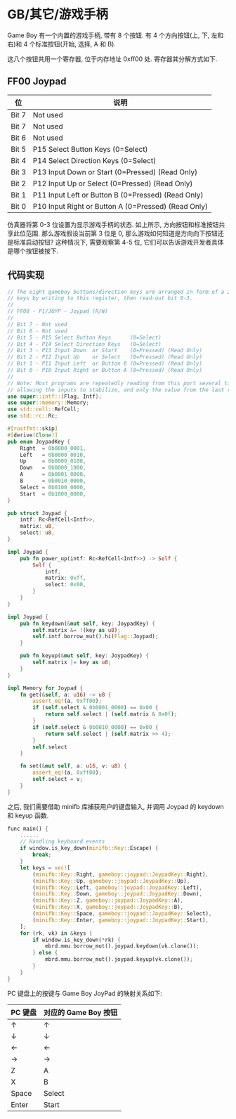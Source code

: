 # GB/其它/游戏手柄

Game Boy 有一个内置的游戏手柄, 带有 8 个按钮. 有 4 个方向按钮(上, 下, 左和右)和 4 个标准按钮(开始, 选择, A 和 B).

这八个按钮共用一个寄存器, 位于内存地址 0xff00 处. 寄存器其分解方式如下.

## FF00 Joypad

|  位   |                        说明                         |
| ----- | --------------------------------------------------- |
| Bit 7 | Not used                                            |
| Bit 7 | Not used                                            |
| Bit 6 | Not used                                            |
| Bit 5 | P15 Select Button Keys      (0=Select)              |
| Bit 4 | P14 Select Direction Keys   (0=Select)              |
| Bit 3 | P13 Input Down  or Start    (0=Pressed) (Read Only) |
| Bit 2 | P12 Input Up    or Select   (0=Pressed) (Read Only) |
| Bit 1 | P11 Input Left  or Button B (0=Pressed) (Read Only) |
| Bit 0 | P10 Input Right or Button A (0=Pressed) (Read Only) |

仿真器将第 0-3 位设置为显示游戏手柄的状态. 如上所示, 方向按钮和标准按钮共享此位范围. 那么游戏假设当前第 3 位是 0, 那么游戏如何知道是方向向下按钮还是标准启动按钮? 这种情况下, 需要观察第 4-5 位, 它们可以告诉游戏开发者具体是哪个按钮被按下.

## 代码实现

```rs
// The eight gameboy buttons/direction keys are arranged in form of a 2x4 matrix. Select either button or direction
// keys by writing to this register, then read-out bit 0-3.
//
// FF00 - P1/JOYP - Joypad (R/W)
//
// Bit 7 - Not used
// Bit 6 - Not used
// Bit 5 - P15 Select Button Keys      (0=Select)
// Bit 4 - P14 Select Direction Keys   (0=Select)
// Bit 3 - P13 Input Down  or Start    (0=Pressed) (Read Only)
// Bit 2 - P12 Input Up    or Select   (0=Pressed) (Read Only)
// Bit 1 - P11 Input Left  or Button B (0=Pressed) (Read Only)
// Bit 0 - P10 Input Right or Button A (0=Pressed) (Read Only)
//
// Note: Most programs are repeatedly reading from this port several times (the first reads used as short delay,
// allowing the inputs to stabilize, and only the value from the last read actually used).
use super::intf::{Flag, Intf};
use super::memory::Memory;
use std::cell::RefCell;
use std::rc::Rc;

#[rustfmt::skip]
#[derive(Clone)]
pub enum JoypadKey {
    Right  = 0b0000_0001,
    Left   = 0b0000_0010,
    Up     = 0b0000_0100,
    Down   = 0b0000_1000,
    A      = 0b0001_0000,
    B      = 0b0010_0000,
    Select = 0b0100_0000,
    Start  = 0b1000_0000,
}

pub struct Joypad {
    intf: Rc<RefCell<Intf>>,
    matrix: u8,
    select: u8,
}

impl Joypad {
    pub fn power_up(intf: Rc<RefCell<Intf>>) -> Self {
        Self {
            intf,
            matrix: 0xff,
            select: 0x00,
        }
    }
}

impl Joypad {
    pub fn keydown(&mut self, key: JoypadKey) {
        self.matrix &= !(key as u8);
        self.intf.borrow_mut().hi(Flag::Joypad);
    }

    pub fn keyup(&mut self, key: JoypadKey) {
        self.matrix |= key as u8;
    }
}

impl Memory for Joypad {
    fn get(&self, a: u16) -> u8 {
        assert_eq!(a, 0xff00);
        if (self.select & 0b0001_0000) == 0x00 {
            return self.select | (self.matrix & 0x0f);
        }
        if (self.select & 0b0010_0000) == 0x00 {
            return self.select | (self.matrix >> 4);
        }
        self.select
    }

    fn set(&mut self, a: u16, v: u8) {
        assert_eq!(a, 0xff00);
        self.select = v;
    }
}
```

之后, 我们需要借助 minifb 库捕获用户的键盘输入, 并调用 Joypad 的 keydown 和 keyup 函数.

```rs
func main() {
    ......
    // Handling keyboard events
    if window.is_key_down(minifb::Key::Escape) {
        break;
    }
    let keys = vec![
        (minifb::Key::Right, gameboy::joypad::JoypadKey::Right),
        (minifb::Key::Up, gameboy::joypad::JoypadKey::Up),
        (minifb::Key::Left, gameboy::joypad::JoypadKey::Left),
        (minifb::Key::Down, gameboy::joypad::JoypadKey::Down),
        (minifb::Key::Z, gameboy::joypad::JoypadKey::A),
        (minifb::Key::X, gameboy::joypad::JoypadKey::B),
        (minifb::Key::Space, gameboy::joypad::JoypadKey::Select),
        (minifb::Key::Enter, gameboy::joypad::JoypadKey::Start),
    ];
    for (rk, vk) in &keys {
        if window.is_key_down(*rk) {
            mbrd.mmu.borrow_mut().joypad.keydown(vk.clone());
        } else {
            mbrd.mmu.borrow_mut().joypad.keyup(vk.clone());
        }
    }
}
```

PC 键盘上的按键与 Game Boy JoyPad 的映射关系如下:

| PC 键盘 | 对应的 Game Boy 按钮 |
| ------- | -------------------- |
| ↑       | ↑                    |
| ↓       | ↓                    |
| ←       | ←                    |
| →       | →                    |
| Z       | A                    |
| X       | B                    |
| Space   | Select               |
| Enter   | Start                |
